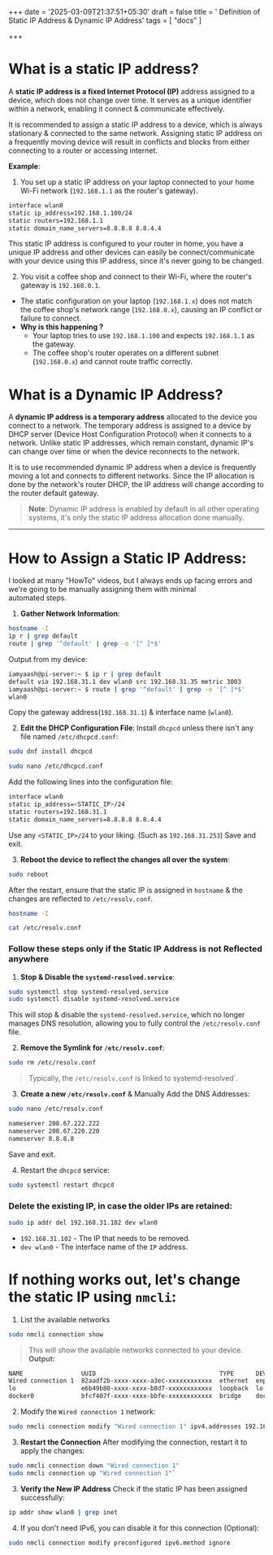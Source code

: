 +++
date = '2025-03-09T21:37:51+05:30'
draft = false
title = ' Definition of Static IP Address & Dynamic IP Address'
tags = [ "docs" ]

+++

# What is a static IP address?
A **static IP address is a fixed Internet Protocol (IP)** address assigned to a device, which does not change over time. It serves as a unique identifier within a network, enabling it connect & communicate effectively.

It is recommended to assign a static IP address to a device, which is always stationary & connected to the same network. Assigning static IP address on a frequently moving device will result in conflicts and blocks from either connecting to a router or accessing internet.

**Example**:
1. You set up a static IP address on your laptop connected to your home Wi-Fi network (`192.168.1.1` as the router's gateway).
```sh
interface wlan0
static ip_address=192.168.1.100/24
static routers=192.168.1.1
static domain_name_servers=8.8.8.8 8.8.4.4
```
This static IP address is configured to your router in home, you have a unique IP address and other devices can easily be connect/communicate with your device using this IP address, since it's never going to be changed.

2. You visit a coffee shop and connect to their Wi-Fi, where the router's gateway is `192.168.0.1`.
  - The static configuration on your laptop (`192.168.1.x`) does not match the coffee shop's network range (`192.168.0.x`), causing an IP conflict or failure to connect.
  - **Why is this happening ?**
    - Your laptop tries to use `192.168.1.100` and expects `192.168.1.1` as the gateway.
    - The coffee shop's router operates on a different subnet (`192.168.0.x`) and cannot route traffic correctly.

# What is a Dynamic IP Address?
A **dynamic IP address is a temporary address** allocated to the device you connect to a network. The temporary address is assigned to a device by DHCP server (Device Host Configuration Protocol) when it connects to a network. Unlike static IP addresses, which remain constant, dynamic IP's can change over time or when the device reconnects to the network.

It is to use recommended dynamic IP address when a device is frequently moving a lot and connects to different networks. Since the IP allocation is done by the network's router DHCP, the IP address will change according to the router default gateway.

> **Note**: Dynamic IP address is enabled by default in all other operating systems, it's only the static IP address allocation done manually.

---

# How to Assign a Static IP Address:
I looked at many "HowTo" videos, but I always ends up facing errors and we're going to be manually assigning them with minimal \
automated steps.

1. **Gather Network Information**:
```sh
hostname -I
ip r | grep default
route | grep '^default' | grep -o '[^ ]*$'
```
Output from my device:
```sh
iamyaash@pi-server:~ $ ip r | grep default
default via 192.168.31.1 dev wlan0 src 192.168.31.35 metric 3003 
iamyaash@pi-server:~ $ route | grep '^default' | grep -o '[^ ]*$'
wlan0
```
Copy the gateway address(`192.168.31.1`) & interface name (`wlan0`).

2. **Edit the DHCP Configuration File**:
Install `dhcpcd` unless there isn't any file named `/etc/dhcpcd.conf`:
```sh
sudo dnf install dhcpcd
```

```sh
sudo nano /etc/dhcpcd.conf
```
Add the following lines into the configuration file:

```sh
interface wlan0
static ip_address=<STATIC_IP>/24
static routers=192.168.31.1
static domain_name_servers=8.8.8.8 8.8.4.4 
```
Use any `<STATIC_IP>/24` to your liking. (Such as `192.168.31.253`)
Save and exit.

3. **Reboot the device to reflect the changes all over the system**:
```sh
sudo reboot
```
After the restart, ensure that the static IP is assigned in `hostname` & the changes are reflected to `/etc/resolv.conf`.
```sh
hostname -I
```
```sh
cat /etc/resolv.conf
```

### Follow these steps only if the Static IP Address is not Reflected anywhere
1. **Stop & Disable the `systemd-resolved.service`**:
```sh
sudo systemctl stop systemd-resolved.service
sudo systemctl disable systemd-resolved.service
```
This will stop & disable the `systemd-resolved.service`, which no longer manages DNS resolution, allowing you to fully control the `/etc/resolv.conf` file.

2. **Remove the Symlink for `/etc/resolv.conf`**:
```sh
sudo rm /etc/resolv.conf
```
> Typically, the `/etc/resolv.conf` is linked to systemd-resolved`.

3. **Create a new `/etc/resolv.conf`** & Manually Add the DNS Addresses:
```sh
sudo nano /etc/resolv.conf
```
```sh
nameserver 208.67.222.222
nameserver 208.67.220.220
nameserver 8.8.8.8
```
Save and exit.

4. Restart the `dhcpcd` service:
```sh
sudo systemctl restart dhcpcd
```

### Delete the existing IP, in case the older IPs are retained:
```sh
sudo ip addr del 192.168.31.102 dev wlan0
```
- `192.168.31.102` - The IP that needs to be removed.
- `dev wlan0` - The interface name of the `IP` address.

# If nothing works out, let's change the static IP using `nmcli`:

1. List the available networks
```sh
sudo nmcli connection show
```
> This will show the available networks connected to your device.
**Output:**
```sh
NAME                UUID                                  TYPE      DEVICE  
Wired connection 1  82aadf2b-xxxx-xxxx-a3ec-xxxxxxxxxxxx  ethernet  enp2s0  
lo                  e6b49b80-xxxx-xxxx-b8d7-xxxxxxxxxxxx  loopback  lo      
docker0             bfcf407f-xxxx-xxxx-bbfe-xxxxxxxxxxxx  bridge    docker0 
```

2. Modify the `Wired connection 1` network:
```sh
sudo nmcli connection modify "Wired connection 1" ipv4.addresses 192.168.31.xx/24 ipv4.gateway 192.168.31.1  ipv4.dns "8.8.8.8 8.8.4.4" ipv4.method manual
```

3. **Restart the Connection**
After modifying the connection, restart it to apply the changes:
```sh
sudo nmcli connection down "Wired connection 1"
sudo nmcli connection up "Wired connection 1"`
```

3. **Verify the New IP Address**
Check if the static IP has been assigned successfully:
```bash
ip addr show wlan0 | grep inet
```

4. If you don't need IPv6, you can disable it for this connection (Optional):
```sh
sudo nmcli connection modify preconfigured ipv6.method ignore
```